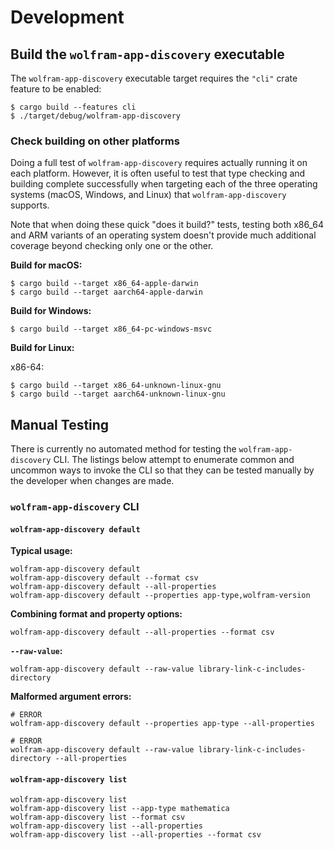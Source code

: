 
# Development

## Build the `wolfram-app-discovery` executable

The `wolfram-app-discovery` executable target requires the `"cli"` crate feature to be
enabled:

```shell
$ cargo build --features cli
$ ./target/debug/wolfram-app-discovery
```

### Check building on other platforms

Doing a full test of `wolfram-app-discovery` requires actually running it
on each platform. However, it is often useful to test that type checking and
building complete successfully when targeting each of the three operating
systems (macOS, Windows, and Linux) that `wolfram-app-discovery` supports.

Note that when doing these quick "does it build?" tests, testing both x86_64 and
ARM variants of an operating system doesn't provide much additional coverage
beyond checking only one or the other.

**Build for macOS:**

```shell
$ cargo build --target x86_64-apple-darwin
$ cargo build --target aarch64-apple-darwin
```

**Build for Windows:**

```shell
$ cargo build --target x86_64-pc-windows-msvc
```

**Build for Linux:**

x86-64:

```shell
$ cargo build --target x86_64-unknown-linux-gnu
$ cargo build --target aarch64-unknown-linux-gnu
```

## Manual Testing

There is currently no automated method for testing the `wolfram-app-discovery`
CLI. The listings below attempt to enumerate common and uncommon ways to invoke
the CLI so that they can be tested manually by the developer when changes are
made.

### `wolfram-app-discovery` CLI

#### `wolfram-app-discovery default`

**Typical usage:**

```shell
wolfram-app-discovery default
wolfram-app-discovery default --format csv
wolfram-app-discovery default --all-properties
wolfram-app-discovery default --properties app-type,wolfram-version
```

**Combining format and property options:**

```shell
wolfram-app-discovery default --all-properties --format csv
```

**`--raw-value`:**

```shell
wolfram-app-discovery default --raw-value library-link-c-includes-directory
```

**Malformed argument errors:**

```shell
# ERROR
wolfram-app-discovery default --properties app-type --all-properties

# ERROR
wolfram-app-discovery default --raw-value library-link-c-includes-directory --all-properties
```

#### `wolfram-app-discovery list`

```shell
wolfram-app-discovery list
wolfram-app-discovery list --app-type mathematica
wolfram-app-discovery list --format csv
wolfram-app-discovery list --all-properties
wolfram-app-discovery list --all-properties --format csv
```